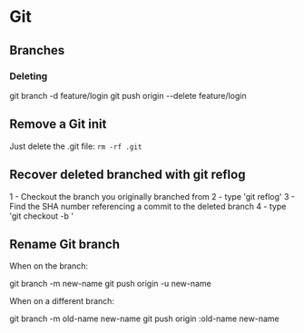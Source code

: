 # Git

## Branches

### Deleting 
 
git branch -d feature/login
git push origin --delete feature/login

## Remove a Git init

Just delete the .git file: ``rm -rf .git`` 

## Recover deleted branched with git reflog

1 - Checkout the branch you originally branched from
2 - type 'git reflog'
3 - Find the SHA number referencing a commit to the deleted branch
4 - type 'git checkout -b <branch> <sha>'

## Rename Git branch

When on the branch:

git branch -m new-name
git push origin -u new-name

When on a different branch:

git branch -m old-name new-name
git push origin :old-name new-name